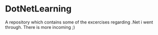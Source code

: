 # DotNetLearning
A repository which contains some of the excercises regarding .Net i went through. There is more incoming ;)
